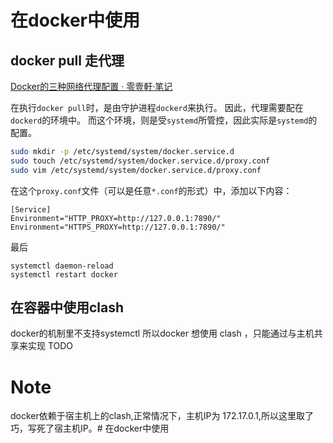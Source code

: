 # 在docker中使用

## docker pull 走代理

[Docker的三种网络代理配置 &middot; 零壹軒·笔记](https://note.qidong.name/2020/05/docker-proxy/)

在执行`docker pull`时，是由守护进程`dockerd`来执行。 因此，代理需要配在`dockerd`的环境中。 而这个环境，则是受`systemd`所管控，因此实际是`systemd`的配置。

```bash
sudo mkdir -p /etc/systemd/system/docker.service.d
sudo touch /etc/systemd/system/docker.service.d/proxy.conf
sudo vim /etc/systemd/system/docker.service.d/proxy.conf
```

在这个`proxy.conf`文件（可以是任意`*.conf`的形式）中，添加以下内容：

```
[Service]
Environment="HTTP_PROXY=http://127.0.0.1:7890/"
Environment="HTTPS_PROXY=http://127.0.0.1:7890/"
```

最后

```
systemctl daemon-reload
systemctl restart docker
```
## 在容器中使用clash
docker的机制里不支持systemctl 所以docker 想使用 clash ，只能通过与主机共享来实现
TODO



# Note
docker依赖于宿主机上的clash,正常情况下，主机IP为 172.17.0.1,所以这里取了巧，写死了宿主机IP。# 在docker中使用
